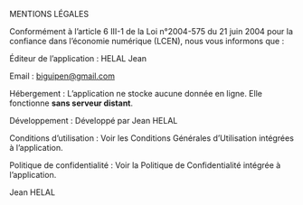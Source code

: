 MENTIONS LÉGALES

Conformément à l’article 6 III-1 de la Loi n°2004-575 du 21 juin 2004 pour la confiance dans l’économie numérique (LCEN), nous vous informons que :

Éditeur de l’application :
HELAL Jean

Email : biguipen@gmail.com


Hébergement :
L’application ne stocke aucune donnée en ligne. Elle fonctionne **sans serveur distant**.

Développement :
Développé par Jean HELAL

Conditions d’utilisation :
Voir les Conditions Générales d’Utilisation intégrées à l’application.

Politique de confidentialité :
Voir la Politique de Confidentialité intégrée à l’application.



Jean HELAL

